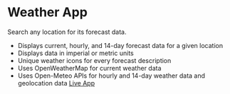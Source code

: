 # Weather App
Search any location for its forecast data.
- Displays current, hourly, and 14-day forecast data for a given location
- Displays data in imperial or metric units
- Unique weather icons for every forecast description
- Uses OpenWeatherMap for current weather data
- Uses Open-Meteo APIs for hourly and 14-day weather data and geolocation data
[Live App](https://tylertran349.github.io/weather-app/)